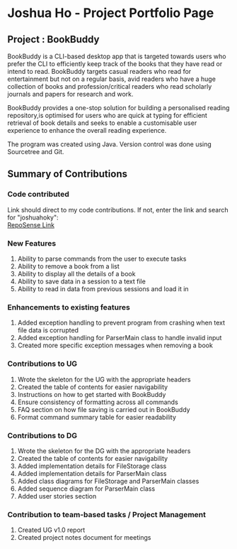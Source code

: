 # Joshua Ho - Project Portfolio Page

## Project : BookBuddy
BookBuddy is a CLI-based desktop app that is targeted towards users who prefer the CLI to efficiently keep track of the books that
they have read or intend to read. BookBuddy targets casual readers who read for entertainment but not on a regular basis, avid readers
who have a huge collection of books and profession/critical readers who read scholarly journals and papers for research and work.

BookBuddy provides a one-stop solution for building a personalised reading repository,is optimised for users who are quick at typing for
efficient retrieval of book details and seeks to enable a customisable user experience to enhance the overall reading experience.

The program was created using Java. Version control was done using Sourcetree and Git.

## Summary of Contributions

### Code contributed
Link should direct to my code contributions. If not, enter the link and search for "joshuahoky":  
[RepoSense Link](https://nus-cs2113-ay2324s2.github.io/tp-dashboard/?search=&sort=groupTitle&sortWithin=title&timeframe=commit&mergegroup=&groupSelect=groupByRepos&breakdown=true&checkedFileTypes=docs~functional-code~test-code~other&since=2024-02-23&tabOpen=true&tabType=authorship&tabAuthor=Joshuahoky&tabRepo=AY2324S2-CS2113-F15-4%2Ftp%5Bmaster%5D&authorshipIsMergeGroup=false&authorshipFileTypes=docs~functional-code~test-code&authorshipIsBinaryFileTypeChecked=false&authorshipIsIgnoredFilesChecked=false)

### New Features 
1. Ability to parse commands from the user to execute tasks
2. Ability to remove a book from a list
3. Ability to display all the details of a book
4. Ability to save data in a session to a text file
5. Ability to read in data from previous sessions and load it in

### Enhancements to existing features
1. Added exception handling to prevent program from crashing when text file data is corrupted
2. Added exception handling for ParserMain class to handle invalid input
3. Created more specific exception messages when removing a book

### Contributions to UG
1. Wrote the skeleton for the UG with the appropriate headers
2. Created the table of contents for easier navigability
3. Instructions on how to get started with BookBuddy
4. Ensure consistency of formatting across all commands
5. FAQ section on how file saving is carried out in BookBuddy
6. Format command summary table for easier readability

### Contributions to DG
1. Wrote the skeleton for the DG with the appropriate headers
2. Created the table of contents for easier navigability
3. Added implementation details for FileStorage class
4. Added implementation details for ParserMain class
5. Added class diagrams for FileStorage and ParserMain classes
6. Added sequence diagram for ParserMain class
7. Added user stories section

### Contribution to team-based tasks / Project Management
1. Created UG v1.0 report
2. Created project notes document for meetings
